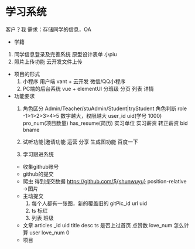 # 学习系统
客户？我
需求：存储同学的信息，OA
- 学籍
1. 同学信息登录及完善系统
  原型设计表单 小piu
2. 照片上传功能
  云开发文件上传
- 项目的形式
  1. 小程序 用户端
  vant + 云开发 
  微信/QQ小程序
  2. PC端的后台系统
    vue + elementUI
    分班级  分页 列表 详情 
- 功能要求
  1. 角色区分 Admin/Teacher/stuAdmin/Student|tryStudent 
    角色判断 role -1>1>2>3>4>5 数字越大，权限越大
    user_id uid(学号 1000)  pro_num(项目数量) has_resume(简历) 实习单位 实习薪资 转正薪资
    bid  bname
  2. 试听功能|邀请功能
     运营 分享  生成图功能   百度一下

  3. 学习跟进系统 
    - 收集github账号
    - github的提交
    - 爬虫 得到提交数据 
  https://github.com/${shunwuyu}
  position-relative ->图片
    - 主动提交
      1. 每个人都有一张图，新的覆盖旧的
          gitPic_id url uid
      2. ts 标红
      3. 列表 班级
    - 文章 
      articles 
      _id uid  title desc ts 是否上过首页 点赞数
      love_num 怎么计算
      user  love_num  0
    - 项目